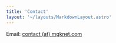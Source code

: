 ```yaml
---
title: 'Contact'
layout: '~/layouts/MarkdownLayout.astro'
---
```


Email: [contact (at) mgknet.com](mailto:contact@mgknet.com)
